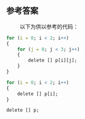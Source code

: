 ## 参考答案

&nbsp;&nbsp;&nbsp;&nbsp;&nbsp;&nbsp;&nbsp;&nbsp;
以下为供以参考的代码：

```r
for (i = 0; i < 2; i++)
{
	for (j = 0; j < 3; j++)
	{
		delete [] p[i][j];
	}
}

for (i = 0; i < 2; i++)
{
	delete [] p[i];
}

delete [] p;
```